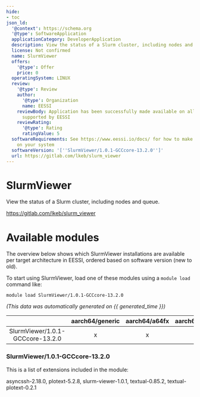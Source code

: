 ```yaml
---
hide:
- toc
json_ld:
  '@context': https://schema.org
  '@type': SoftwareApplication
  applicationCategory: DeveloperApplication
  description: View the status of a Slurm cluster, including nodes and queue.
  license: Not confirmed
  name: SlurmViewer
  offers:
    '@type': Offer
    price: 0
  operatingSystem: LINUX
  review:
    '@type': Review
    author:
      '@type': Organization
      name: EESSI
    reviewBody: Application has been successfully made available on all architectures
      supported by EESSI
    reviewRating:
      '@type': Rating
      ratingValue: 5
  softwareRequirements: See https://www.eessi.io/docs/ for how to make EESSI available
    on your system
  softwareVersion: '[''SlurmViewer/1.0.1-GCCcore-13.2.0'']'
  url: https://gitlab.com/lkeb/slurm_viewer
---
```


SlurmViewer
===========


View the status of a Slurm cluster, including nodes and queue.

https://gitlab.com/lkeb/slurm_viewer
# Available modules


The overview below shows which SlurmViewer installations are available per target architecture in EESSI, ordered based on software version (new to old).

To start using SlurmViewer, load one of these modules using a `module load` command like:

```shell
module load SlurmViewer/1.0.1-GCCcore-13.2.0
```

*(This data was automatically generated on {{ generated_time }})*

| |aarch64/generic|aarch64/a64fx|aarch64/neoverse_n1|aarch64/neoverse_v1|aarch64/nvidia/grace|x86_64/generic|x86_64/amd/zen2|x86_64/amd/zen3|x86_64/amd/zen4|x86_64/intel/cascadelake|x86_64/intel/haswell|x86_64/intel/icelake|x86_64/intel/sapphirerapids|x86_64/intel/skylake_avx512|
| :---: | :---: | :---: | :---: | :---: | :---: | :---: | :---: | :---: | :---: | :---: | :---: | :---: | :---: | :---: |
|SlurmViewer/1.0.1-GCCcore-13.2.0|x|x|x|x|x|x|x|x|x|x|x|x|x|x|


### SlurmViewer/1.0.1-GCCcore-13.2.0

This is a list of extensions included in the module:

asyncssh-2.18.0, plotext-5.2.8, slurm-viewer-1.0.1, textual-0.85.2, textual-plotext-0.2.1